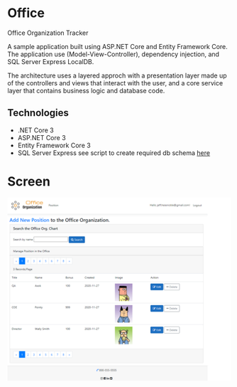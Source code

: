 # Office
Office Organization Tracker 

A sample application built using ASP.NET Core and Entity Framework Core. The application use (Model-View-Controller), dependency injection, and SQL Server Express LocalDB. 

The architecture uses a layered approch with a presentation layer made up of the controllers and views that interact with the user, and a core service layer that contains business logic and database code.
## Technologies
* .NET Core 3
* ASP.NET Core 3
* Entity Framework Core 3
* SQL Server Express
see script to create required db schema [here](script.sql)


# Screen
![screen](ScreenCapture.png)